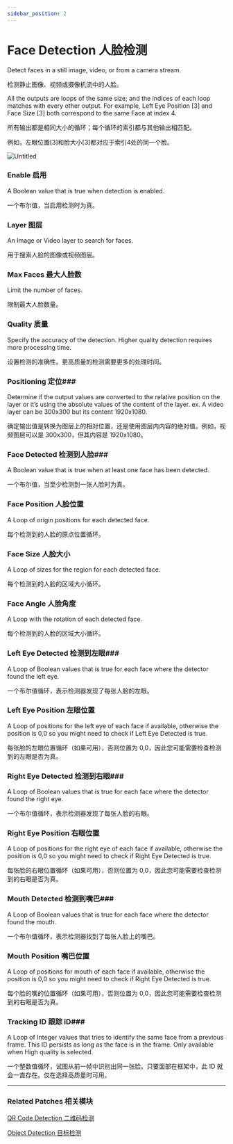 ```yaml
---
sidebar_position: 2
---
```


# Face Detection 人脸检测

Detect faces in a still image, video, or from a camera stream.

检测静止图像、视频或摄像机流中的人脸。

All the outputs are loops of the same size; and the indices of each loop matches with every other output. For example, Left Eye Position [3] and Face Size [3] both correspond to the same Face at index 4.

所有输出都是相同大小的循环；每个循环的索引都与其他输出相匹配。

例如，左眼位置[3]和脸大小[3]都对应于索引4处的同一个脸。

![Untitled](https://s3.us-west-2.amazonaws.com/secure.notion-static.com/1acd1479-386d-434f-a88b-65aba07490a6/Untitled.png?X-Amz-Algorithm=AWS4-HMAC-SHA256&X-Amz-Content-Sha256=UNSIGNED-PAYLOAD&X-Amz-Credential=AKIAT73L2G45EIPT3X45%2F20220602%2Fus-west-2%2Fs3%2Faws4_request&X-Amz-Date=20220602T181116Z&X-Amz-Expires=86400&X-Amz-Signature=3cd13cfb9bf96a6dd9bdf5ab24e4a80092668703862ec1b09088dc1c4cb3bbd4&X-Amz-SignedHeaders=host&response-content-disposition=filename%20%3D%22Untitled.png%22&x-id=GetObject)

### Enable 启用

A Boolean value that is true when detection is enabled.

一个布尔值，当启用检测时为真。

### Layer 图层

An Image or Video layer to search for faces.

用于搜索人脸的图像或视频图层。

### Max Faces 最大人脸数

Limit the number of faces.

限制最大人脸数量。

### Quality 质量

Specify the accuracy of the detection. Higher quality detection requires more processing time.

设置检测的准确性。更高质量的检测需要更多的处理时间。

### Positioning 定位### 

Determine if the output values are converted to the relative position on the layer or it’s using the absolute values of the content of the layer. ex. A video layer can be 300x300 but its content 1920x1080.

确定输出值是转换为图层上的相对位置，还是使用图层内内容的绝对值。例如，视频图层可以是 300x300，但其内容是 1920x1080。

### Face Detected 检测到人脸### 

A Boolean value that is true when at least one face has been detected.

一个布尔值，当至少检测到一张人脸时为真。

### Face Position 人脸位置

A Loop of origin positions for each detected face.

每个检测到的人脸的原点位置循环。

### Face Size 人脸大小

A Loop of sizes for the region for each detected face.

每个检测到的人脸的区域大小循环。

### Face Angle 人脸角度

A Loop with the rotation of each detected face.

每个检测到的人脸的区域大小循环。

### Left Eye Detected 检测到左眼### 

A Loop of Boolean values that is true for each face where the detector found the left eye.

一个布尔值循环，表示检测器发现了每张人脸的左眼。

### Left Eye Position 左眼位置

A Loop of positions for the left eye of each face if available, otherwise the position is 0,0 so you might need to check if Left Eye Detected is true.

每张脸的左眼位置循环（如果可用），否则位置为 0,0，因此您可能需要检查检测到的左眼是否为真。

### Right Eye Detected 检测到右眼### 

A Loop of Boolean values that is true for each face where the detector found the right eye.

一个布尔值循环，表示检测器发现了每张人脸的右眼。

### Right Eye Position 右眼位置

A Loop of positions for the right eye of each face if available, otherwise the position is 0,0 so you might need to check if Right Eye Detected is true.

每张脸的右眼位置循环（如果可用），否则位置为 0,0，因此您可能需要检查检测到的右眼是否为真。

### Mouth Detected 检测到嘴巴### 

A Loop of Boolean values that is true for each face where the detector found the mouth.

一个布尔值循环，表示检测器找到了每张人脸上的嘴巴。

### Mouth Position 嘴巴位置

A Loop of positions for mouth of each face if available, otherwise the position is 0,0 so you might need to check if Right Eye Detected is true.

每个脸的嘴的位置循环（如果可用），否则位置为 0,0，因此您可能需要检查检测到的右眼是否为真。

### Tracking ID 跟踪 ID### 

A Loop of Integer values that tries to identify the same face from a previous frame. This ID persists as long as the face is in the frame. Only available when High quality is selected.

一个整数值循环，试图从前一帧中识别出同一张脸。只要面部在框架中，此 ID 就会一直存在。仅在选择高质量时可用。

------

### Related Patches 相关模块

[QR Code Detection 二维码检测](https://www.notion.so/QR-Code-Detection-9223c3bc77014abda406359bcb6c9c7b)

[Object Detection 目标检测](https://www.notion.so/Object-Detection-c842dfa3920b43eabaf0663fee46c5b8)
